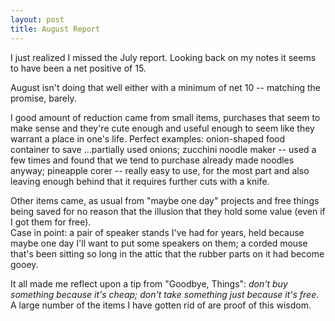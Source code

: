 ```yaml
---
layout: post
title: August Report
---
```


I just realized I missed the July report.
Looking back on my notes it seems to have been
a net positive of 15.

August isn't doing that well either with a minimum
of net 10 -- matching the promise, barely.

I good amount of reduction came from small items,
purchases that seem to make sense and they're cute
enough and useful enough to seem like they warrant
a place in one's life. Perfect examples: onion-shaped
food container to save ...partially used onions;
zucchini noodle maker -- used a few times and found
that we tend to purchase already made noodles
anyway; pineapple corer -- really easy to use,
for the most part and also leaving enough
behind that it requires further cuts with a knife.

Other items came, as usual from "maybe one day" projects
and free things being saved for no reason that the illusion
that they hold some value (even if I got them for free).  
Case in point: a pair of speaker stands I've had for years,
held because maybe one day I'll want to put some speakers
on them; a corded mouse that's been sitting so long
in the attic that the rubber parts on it had become
gooey.

It all made me reflect upon a tip from "Goodbye, Things":
*don't buy something because it's cheap; don't take
something just because it's free*. A large number of the
items I have gotten rid of are proof of this wisdom.
